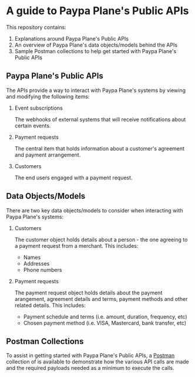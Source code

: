 # A guide to Paypa Plane's Public APIs

This repository contains:

1. Explanations around Paypa Plane's Public APIs
1. An overview of Paypa Plane's data objects/models behind the APIs
1. Sample Postman collections to help get started with Paypa Plane's Public APIs

## Paypa Plane's Public APIs

The APIs provide a way to interact with Paypa Plane's systems by viewing and modifying the following items:

1. Event subscriptions

   The webhooks of external systems that will receive notifications about certain events.

1. Payment requests

   The central item that holds information about a customer's agreement and payment arrangement.

1. Customers

   The end users engaged with a payment request.

## Data Objects/Models

There are two key data objects/models to consider when interacting with Paypa Plane's systems:

1. Customers

   The customer object holds details about a person - the one agreeing to a payment request from a merchant. This includes:

   * Names
   * Addresses
   * Phone numbers

1. Payment requests

   The payment request object holds details about the payment arangement, agreement details and terms, payment methods and other related details. This includes:

   * Payment schedule and terms (i.e. amount, duration, frequency, etc)
   * Chosen payment method (i.e. VISA, Mastercard, bank transfer, etc)

## Postman Collections

To assist in getting started with Paypa Plane's Public APIs, a [Postman](https://www.getpostman.com/) collection of is available to demonstrate how the various API calls are made and the required payloads needed as a minimum to execute the calls.